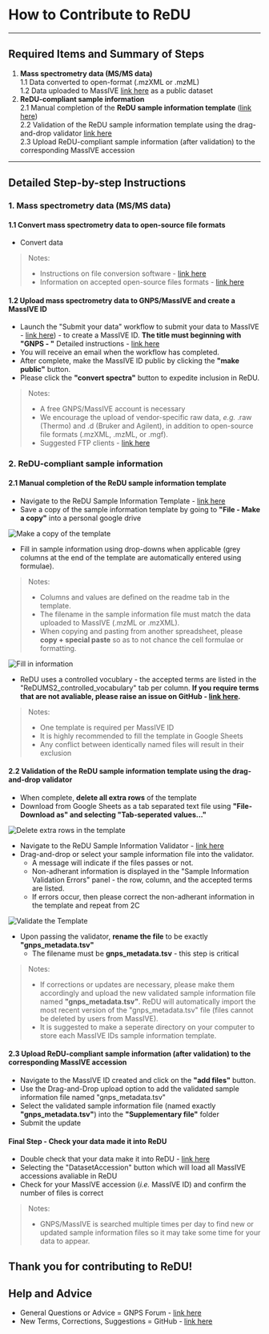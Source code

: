# How to Contribute to ReDU

---

## Required Items and Summary of Steps
1. **Mass spectrometry data (MS/MS data)**  <br>
  1.1 Data converted to open-format (.mzXML or .mzML) <br>
  1.2 Data uploaded to MassIVE [link here](https://massive.ucsd.edu/ProteoSAFe/static/massive.jsp) as a public dataset <br>
2. **ReDU-compliant sample information**  <br>
  2.1 Manual completion of the **ReDU sample information template** ([link here](https://docs.google.com/spreadsheets/d/1v71bnUd8fiXX51zuZIUAvYETWmpwFQj-M3mu4CNsHBU/edit?usp=sharing)) <br>
  2.2 Validation of the ReDU sample information template using the drag-and-drop validator [link here](https://redu.ucsd.edu/ReDUValidator) <br>
  2.3 Upload ReDU-compliant sample information (after validation) to the corresponding MassIVE accession <br>

---

## Detailed Step-by-step Instructions

### 1. **Mass spectrometry data (MS/MS data)**  <br>

#### 1.1 Convert mass spectrometry data to open-source file formats
- Convert data

 > Notes:
   > - Instructions on file conversion software - [link here](https://github.com/CCMS-UCSD/GNPSDocumentation/blob/master/docs/fileconversion.md) <br>
   > - Information on accepted open-source files formats - [link here](https://github.com/CCMS-UCSD/GNPSDocumentation/blob/master/docs/isgnpsright.md)  <br>
  
#### 1.2 Upload mass spectrometry data to GNPS/MassIVE and create a MassIVE ID <br>
- Launch the "Submit your data" workflow to submit your data to MassIVE - [link here](https://massive.ucsd.edu/ProteoSAFe/static/massive.jsp?redirect=auth)) - to create a MassIVE ID. **The title must beginning with "GNPS - "** Detailed instructions - [link here](https://ccms-ucsd.github.io/GNPSDocumentation/datasets/)
- You will receive an email when the workflow has completed.
- After complete, make the MassIVE ID public by clicking the **"make public"** button.
- Please click the **"convert spectra"** button to expedite inclusion in ReDU.

 > Notes:
   > - A free GNPS/MassIVE account is necessary <br>
   > - We encourage the upload of vendor-specific raw data, *e.g.* .raw (Thermo) and .d (Bruker and Agilent), in addition to open-source file formats (.mzXML, .mzML, or .mgf). <br>
   > - Suggested FTP clients - [link here](https://ccms-ucsd.github.io/GNPSDocumentation/fileupload/) <br>

### 2. **ReDU-compliant sample information** <br>

#### 2.1 Manual completion of the ReDU sample information template
- Navigate to the ReDU Sample Information Template - [link here](https://docs.google.com/spreadsheets/d/1v71bnUd8fiXX51zuZIUAvYETWmpwFQj-M3mu4CNsHBU/edit?usp=sharing)
- Save a copy of the sample information template by going to **"File - Make a copy"** into a personal google drive

![Make a copy of the template](images/Sample_Template_MakeACopy.gif)

- Fill in sample information using drop-downs when applicable (grey columns at the end of the template are automatically entered using formulae).

 > Notes: 
   > - Columns and values are defined on the readme tab in the template.
   > - The filename in the sample information file must match the data uploaded to MassIVE (.mzML or .mzXML).
   > - When copying and pasting from another spreadsheet, please **copy + special paste** so as to not chance the cell formulae or formatting.

![Fill in information](images/Sample_Template_Fill.gif)

- ReDU uses a controlled vocublary - the accepted terms are listed in the "ReDUMS2_controlled_vocabulary" tab per column. **If you require terms that are not avaliable, please raise an issue on GitHub - [link here](https://github.com/mwang87/ReDU-MS2-GNPS).**

 > Notes: 
   > - One template is required per MassIVE ID <br>
   > - It is highly recommended to fill the template in Google Sheets <br>
   > - Any conflict between identically named files will result in their exclusion <br>
  
#### 2.2 Validation of the ReDU sample information template using the drag-and-drop validator
- When complete, **delete all extra rows** of the template
- Download from Google Sheets as a tab separated text file using **"File-Download as" and selecting "Tab-seperated values..."**

![Delete extra rows in the template](images/Sample_Template_deleterows.gif)

- Navigate to the ReDU Sample Information Validator - [link here](https://redu.ucsd.edu/ReDUValidator)
- Drag-and-drop or select your sample information file into the validator.
    - A message will indicate if the files passes or not.
    - Non-adherant information is displayed in the "Sample Information Validation Errors" panel - the row, column, and the accepted terms are listed.
    - If errors occur, then please correct the non-adherant information in the template and repeat from 2C

![Validate the Template](images/Validate.gif)

- Upon passing the validator, **rename the file** to be exactly **"gnps_metadata.tsv"**
    - The filename must be **gnps_metadata.tsv** - this step is critical

 > Notes:
   > - If corrections or updates are necessary, please make them accordingly and upload the new validated sample information file named **"gnps_metadata.tsv"**. ReDU will automatically import the most recent version of the "gnps_metadata.tsv" file (files cannot be deleted by users from MassIVE). <br>
   > - It is suggested to make a seperate directory on your computer to store each MassIVE IDs sample information template. <br>

#### 2.3 Upload ReDU-compliant sample information (after validation) to the corresponding MassIVE accession
- Navigate to the MassIVE ID created and click on the **"add files"** button.
- Use the Drag-and-Drop upload option to add the validated sample information file named "gnps_metadata.tsv"
- Select the validated sample information file (named exactly **"gnps_metadata.tsv"**) into the **"Supplementary file"** folder
- Submit the update

#### Final Step - Check your data made it into ReDU
- Double check that your data make it into ReDU - [link here](https://redu.ucsd.edu/metadataselection)
- Selecting the "DatasetAccession" button which will load all MassIVE accessions avaliable in ReDU
- Check for your MassIVE accession (*i.e.* MassIVE ID) and confirm the number of files is correct

 > Notes: 
   > - GNPS/MassIVE is searched multiple times per day to find new or updated sample information files so it may take some time for your data to appear.<br>

## Thank you for contributing to ReDU!

## Help and Advice
- General Questions or Advice = GNPS Forum - [link here](https://groups.google.com/forum/#!forum/molecular_networking_bug_reports) <br>
- New Terms, Corrections, Suggestions = GitHub - [link here](https://github.com/mwang87/ReDU-MS2-GNPS)
